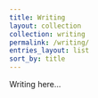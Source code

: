 ```yaml
---
title: Writing 
layout: collection 
collection: writing 
permalink: /writing/
entries_layout: list
sort_by: title
---
```

Writing here...
